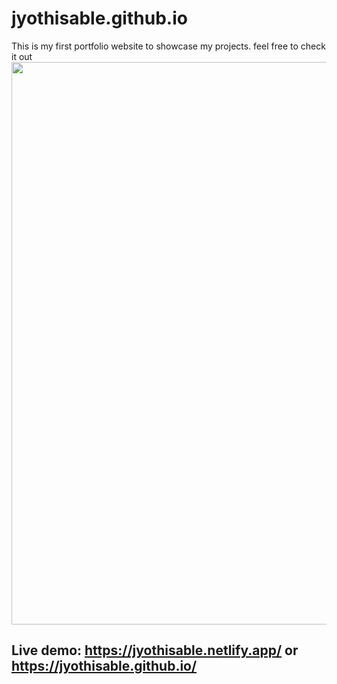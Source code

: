 # jyothisable.github.io
This is my first portfolio website to showcase my projects.
feel free to check it out 
<img src="images\jyothisable.gif.gif" width=900>
## Live demo: https://jyothisable.netlify.app/ or https://jyothisable.github.io/
